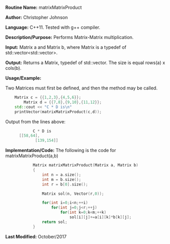 **Routine Name:** matrixMatrixProduct

**Author:** Christopher Johnson

**Language:** C++11. Tested with g++ compiler.

**Description/Purpose:** 
Performs Matrix-Matrix multiplication.

**Input:**
Matrix a and Matrix b, where Matrix is a typedef of std::vector<std::vector<double>>.

**Output:**
Returns a Matrix, typedef of std::vector<double>. The size is equal rows(a) x cols(b).

**Usage/Example:**

Two Matrices must first be defined, and then the method may be called.
```C++
    Matrix c = {{1,2,3},{4,5,6}};
		Matrix d = {{7,8},{9,10},{11,12}};
    std::cout << "C * D is\n"
    printVector(matrixMatrixProduct(c,d));
```
Output from the lines above:
```c++
			C * D is
      [[58,64],
			 [139,154]]
```


**Implementation/Code:** The following is the code for matrixMatrixProduct(a,b)
```c++
			Matrix matrixMatrixProduct(Matrix a, Matrix b)
			{
				int n = a.size();
				int m = b.size();
				int r = b[0].size();

				Matrix sol(n, Vector(r,0));

				for(int i=0;i<n;++i)
					for(int j=0;j<r;++j)
						for(int k=0;k<m;++k)
							sol[i][j]+=a[i][k]*b[k][j];
				return sol;
			}
```
**Last Modified:** October/2017
